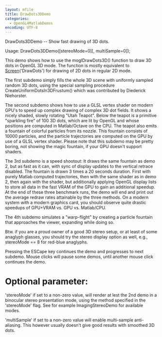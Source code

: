 ```yaml
---
layout: mfile
title: DrawDots3DDemo
categories:
  - OpenGL4MatlabDemos
encoding: UTF-8
---
```


DrawDots3DDemo -- Show fast drawing of 3D dots.

Usage: DrawDots3DDemo([stereoMode=0][, multiSample=0]);

This demo shows how to use the moglDrawDots3D() function to draw 3D dots
in OpenGL 3D mode. The function is mostly equivalent to
[Screen](/docs/Screen)('DrawDots') for drawing of 2D dots in regular 2D mode.

The first subdemo simply fills the whole 3D scene with uniformly sampled
random 3D dots, using the special sampling procedure
CreateUniformDotsIn3DFrustum() which was contributed by Diederick
Niehorster.

The second subdemo shows how to use a GLSL vertex shader on modern GPU's
to speed up complex drawing of complex 3D dot fields. It shows a nicely
shaded, slowly rotating "Utah Teapot". Below the teapot is a primitive
"sparkling fire" of 100 3D dots, which are lit by OpenGL and whose
positions are computed in Matlab/Octave on the CPU. The teapot also emits
a fountain of colorful particles from its nozzle. This fountain consists
of 10000 particles, and the particle trajectories are computed on the GPU
by use of a GLSL vertex shader. Please note that this subdemo may be
pretty boring, not showing the magic fountain, if your GPU doesn't
support shaders.

The 3rd subdemo is a speed shootout: It draws the same fountain as demo
2, but as fast as it can, with sync of display updates to the vertical
retrace disabled. The fountain is drawn 3 times a 20 seconds duration.
First with purely Matlab computed trajectories, then with the same shader
as in demo 2, then again with the shader, but additionally applying
OpenGL display lists to store all data in the fast VRAM of the GPU to
gain an additional speedup. At the end of these three benchmark runs, the
demo will end and print out the average redraw rates attainable by the
three methods. On a modern system with a modern graphics card, you should
observe quite drastic speedups of GPU+VRAM vs. GPU vs. Matlab/CPU.

The 4th subdemo simulates a "warp-flight" by creating a particle fountain
that approaches the viewer, expanding while doing so.


Btw. if you are a proud owner of a good 3D stereo setup, or at least of
some anaglyph glasses, you should try the stereo display option as well,
e.g., stereoMode == 8 for red-blue anaglyphs.

Pressing the ESCape key continues the demo and progresses to next
subdemo. Mouse clicks will pause some demos, until another mouse click
continues the demo.

# Optional parameter:

'stereoMode' if set to a non-zero value, will render at lest the 2nd demo
in a binocular stereo presentation mode, using the method specified in
the 'stereoMode' flag. See for example ImagingStereoDemo for available
modes.

'multiSample' if set to a non-zero value will enable multi-sample
anti-aliasing. This however usually doesn't give good results with
smoothed 3D dots.
